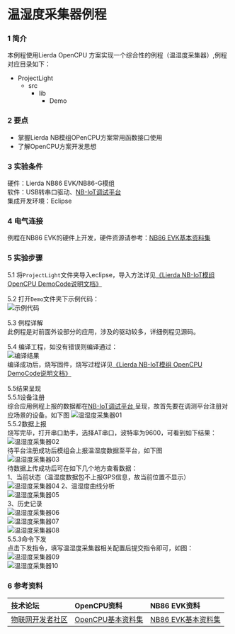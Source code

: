 # 温湿度采集器例程

### 1 简介

本例程使用Lierda OpenCPU 方案实现一个综合性的例程（温湿度采集器）,例程对应目录如下：

- ProjectLight
  - src
    - lib
      - Demo

### 2 要点

- 掌握Lierda NB模组OPenCPU方案常用函数接口使用
- 了解OpenCPU方案开发思想


### 3 实验条件

硬件：Lierda NB86 EVK/NB86-G模组  
软件：USB转串口驱动、[NB-IoT调试平台 ](http://nbiot.iot-ism.com)  
集成开发环境：Eclipse  

### 4 电气连接
例程在NB86 EVK的硬件上开发，硬件资源请参考：[NB86 EVK基本资料集](https://github.com/lierda-nb-iot-team/Lierda_NB86_EVK)
### 5 实验步骤
5.1 将`ProjectLight`文件夹导入eclipse，导入方法详见[《Lierda NB-IoT模组 OpenCPU DemoCode说明文档》
](https://github.com/lierda-nb-iot-team/Lierda_OpenCPU_SDK)

5.2 打开`Demo`文件夹下示例代码：  
![示例代码](../../Picture/光感示例代码1.png)

5.3 例程详解  
此例程是对前面外设部分的应用，涉及的驱动较多，详细例程见源码。  

5.4  编译工程，如没有错误则编译通过：  
![编译结果](../../Picture/编译结果.jpg)  
编译成功后，烧写固件，烧写过程详见[《Lierda NB-IoT模组 OpenCPU DemoCode说明文档》
](https://github.com/lierda-nb-iot-team/Lierda_OpenCPU_SDK)

5.5结果呈现  
5.5.1设备注册  
综合应用例程上报的数据都在[NB-IoT调试平台 ](http://nbiot.iot-ism.com)呈现，故首先要在调测平台注册对应场景的设备。如下图
![温湿度采集器01](../../Picture/温湿度采集器01.png)  
5.5.2数据上报  
烧写完毕，打开串口助手，选择AT串口，波特率为9600，可看到如下结果：
![温湿度采集器02](../../Picture/温湿度采集器02.png)  
待平台注册成功后模组会上报温湿度数据至平台，如下图  
![温湿度采集器03](../../Picture/温湿度采集器03.png)   
待数据上传成功后可在如下几个地方查看数据：  
1、当前状态（温湿度数据包不上报GPS信息，故当前位置不显示）
![温湿度采集器04](../../Picture/温湿度采集器04.png) 
2、温湿度曲线分析  
![温湿度采集器05](../../Picture/温湿度采集器05.png)  
3、历史记录  
 ![温湿度采集器06](../../Picture/温湿度采集器06.png)  
![温湿度采集器07](../../Picture/温湿度采集器07.png)  
![温湿度采集器08](../../Picture/温湿度采集器08.png)  
5.5.3命令下发  
点击下发指令，填写温湿度采集器相关配置后提交指令即可，如图： 
![温湿度采集器09](../../Picture/温湿度采集器09.png)   
![温湿度采集器10](../../Picture/温湿度采集器10.png) 


### 6 参考资料

| 技术论坛 | OpenCPU资料 | NB86 EVK资料
| :----------- | :----------- | :----------- |
| [物联网开发者社区](http://bbs.lierda.com) |  [OpenCPU基本资料集](https://github.com/lierda-nb-iot-team/Lierda_OpenCPU_SDK) |  [NB86 EVK基本资料集](https://github.com/lierda-nb-iot-team/Lierda_NB86_EVK) |
